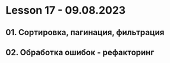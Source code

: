 # Lesson 17 - 09.08.2023

## 01. Сортировка, пагинация, фильтрация
## 02. Обработка ошибок - рефакторинг